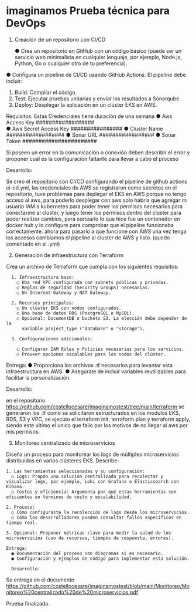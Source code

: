 # imaginamos Prueba técnica para DevOps

1. Creación de un repositorio con CI/CD
   
    ● Crea un repositorio en GitHub con un código básico (puede ser un servicio web
minimalista en cualquier lenguaje, por ejemplo, Node.js, Python, Go o cualquier
otro de tu preferencia).

● Configura un pipeline de CI/CD usando GitHub Actions. El pipeline debe incluir:

  1. Build: Compilar el código.
  2. Test: Ejecutar pruebas unitarias y enviar los resultados a Sonarqube.
  3. Deploy: Desplegar la aplicación en un clúster EKS en AWS.
  
  
  Requisitos:
    Estas Credenciales tiene duración de una semana
            ● Aws Access Key ################## <br>
            ● Aws Secret Access Key  ################
      ● Cluster Name ##################
      ● Sonar URL #################
      ● Sonar Token #######################
      
Si poseen un error en la comunicación o conexión deben describir el error y
proponer cuál es la configuración faltante para llevar a cabo el proceso

Desarrollo:

Se creo el repositorio con CI/CD configurando el pipeline de github actions ci-cd.yml, las credenciales de AWS se registraron como secretos en el repositorio, tuve problemas para deplegar el EKS en AWS porque no tengo acceso al aws, para poderlo desplegar con aws solo habria que agregar mi usuario IAM a kubernetes para poder tener los permisos necesarios para conectarme al cluster, y luego tener los permisos dentro del cluster para poder realizar cambios, para sortearlo lo que hice fue un contenedor en docker hub y lo configure para comprobar que el pipeline funcionaba correctamente. ahora para pasarlo a que funcione con AWS una vez tenga los accesos cambiamos el pipeline al cluster de AWS y listo. (quedo comentado en el .yml)


2. Generación de infraestructura con Terraform
   
  Crea un archivo de Terraform que cumpla con los siguientes requisitos:
  
      1. Infraestructura base:
        ○ Una red VPC configurada con subnets públicas y privadas.
        ○ Reglas de seguridad (Security Groups) necesarias.
        ○ Un Internet Gateway y NAT Gateway.
        
      2. Recursos principales:
        ○ Un clúster EKS con nodos configurados.
        ○ Una base de datos RDS (PostgreSQL o MySQL).
        ○ Opcional: DocumentDB o buckets S3. La elección debe depender de la
          variable project_type ("database" o "storage").

      3. Configuraciones adicionales:

        ○ Configurar IAM Roles y Policies necesarias para los servicios.
        ○ Proveer opciones escalables para los nodos del clúster.
        
Entrega:
  ● Proporciona los archivos .tf necesarios para levantar esta infraestructura en
AWS.
  ● Asegúrate de incluir variables reutilizables para facilitar la personalización.


  Desarrollo: 

en el repositorio https://github.com/costellocesare/imaginamostest/tree/main/terraform se generaron los .tf como se solicitaron estructurados en los modulos EKS, RDS, S3 y VPC, se ejecuto el terraform init, terraform plan y terraform apply, siendo este ultimo el unico que fallo por los motivos de no llegar al aws por mis permisos.

3. Monitoreo centralizado de microservicios
   
  Diseña un proceso para monitorear los logs de múltiples microservicios distribuidos en varios clústeres EKS. Describe:
  
    1. Las herramientas seleccionadas y su configuración:
      ○ Logs: Propón una solución centralizada para recolectar y visualizar logs, por ejemplo, Loki con Grafana o Elasticsearch con Kibana.
      ○ Costos y eficiencia: Argumenta por qué estas herramientas son eficientes en términos de costo y escalabilidad.

    2. Proceso:
      ○ Cómo configuraste la recolección de logs desde los microservicios.
      ○ Cómo los desarrolladores pueden consultar fallos específicos en tiempo real.

    3. Opcional: Proponer métricas clave para medir la salud de los microservicios (uso de recursos, tiempos de respuesta, errores).

    Entrega:
      ● Documentación del proceso con diagramas si es necesario.
      ● Configuración y ejemplos de código para implementar esta solución.

      Desarrollo: 
Se entrega en el documento https://github.com/costellocesare/imaginamostest/blob/main/Monitoreo/Monitoreo%20centralizado%20de%20microservicios.pdf


Prueba finalizada.
